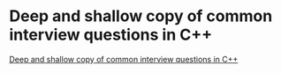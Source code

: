 # Deep and shallow copy of common interview questions in C++
[Deep and shallow copy of common interview questions in C++](https://aiwithcloud.com/2022/09/19/deep_and_shallow_copy_of_common_interview_questions_in_c/)